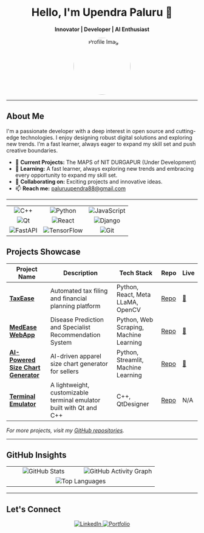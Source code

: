 <div align="center">
  <h1>Hello, I'm Upendra Paluru 👋</h1>
  <p><strong>Innovator | Developer | AI Enthusiast</strong></p>
  <img src="https://github.com/UpendrA-StaRK.png" alt="Profile Image" width="150" style="border-radius: 50%;" />
</div>

---

## About Me

I'm a passionate developer with a deep interest in open source and cutting-edge technologies. I enjoy designing robust digital solutions and exploring new trends. I’m a fast learner, always eager to expand my skill set and push creative boundaries.

- 🔭 **Current Projects:**  The MAPS of NIT DURGAPUR (Under Development) 
- 🌱 **Learning:** A fast learner, always exploring new trends and embracing every opportunity to expand my skill set.  
- 👯 **Collaborating on:** Exciting projects and innovative ideas.  
- 📫 **Reach me:** [paluruupendra88@gmail.com](mailto:paluruupendra88@gmail.com)  

---

<table align="center"> <tr> <td align="center"> <img src="https://img.shields.io/badge/C++-00599C?style=for-the-badge&logo=cplusplus&logoColor=white" alt="C++" /> </td> <td align="center"> <img src="https://img.shields.io/badge/Python-3776AB?style=for-the-badge&logo=python&logoColor=white" alt="Python" /> </td> <td align="center"> <img src="https://img.shields.io/badge/JavaScript-F7DF1E?style=for-the-badge&logo=javascript&logoColor=black" alt="JavaScript" /> </td> </tr> <tr> <td align="center"> <img src="https://img.shields.io/badge/Qt-41CD52?style=for-the-badge&logo=qt&logoColor=white" alt="Qt" /> </td> <td align="center"> <img src="https://img.shields.io/badge/React-20232A?style=for-the-badge&logo=react&logoColor=61DAFB" alt="React" /> </td> <td align="center"> <img src="https://img.shields.io/badge/Django-092E20?style=for-the-badge&logo=django&logoColor=white" alt="Django" /> </td> </tr> <tr> <td align="center"> <img src="https://img.shields.io/badge/FastAPI-009688?style=for-the-badge&logo=fastapi&logoColor=white" alt="FastAPI" /> </td> <td align="center"> <img src="https://img.shields.io/badge/TensorFlow-FF6F00?style=for-the-badge&logo=tensorflow&logoColor=white" alt="TensorFlow" /> </td> <td align="center"> <img src="https://img.shields.io/badge/Git-F05032?style=for-the-badge&logo=git&logoColor=white" alt="Git" /> </td> </tr> </table>

## Projects Showcase

| **Project Name**                           | **Description**                                                       | **Tech Stack**                                      | **Repo**                                                               | **Live**                                                       |
|-------------------------------------------|-----------------------------------------------------------------------|-----------------------------------------------------|------------------------------------------------------------------------|----------------------------------------------------------------|
| [**TaxEase**](https://github.com/UpendrA-StaRK/TaxEase) | Automated tax filing and financial planning platform | Python, React, Meta LLaMA, OpenCV         | [Repo](https://github.com/UpendrA-StaRK/TaxEase)                      | [🔗](https://taxease-ai.vercel.app/) |
| [**MedEase WebApp**](https://github.com/UpendrA-StaRK/MedEase_WebApp) | Disease Prediction and Specialist Recommendation System | Python, Web Scraping, Machine Learning | [Repo](https://github.com/UpendrA-StaRK/MedEase_WebApp) | [🔗](https://medeasewebapp-rshiqykq54d4cgj4285ahp.streamlit.app/) |
| [**AI-Powered Size Chart Generator**](https://github.com/UpendrA-StaRK/Flipkart-Grid-6.0/) | AI-driven apparel size chart generator for sellers | Python, Streamlit, Machine Learning | [Repo](https://github.com/UpendrA-StaRK/Flipkart-Grid-6.0/) | [🔗](https://upendra-stark-flipkart-grid-6-0-app-3qsoh7.streamlit.app/) |
| [**Terminal Emulator**](https://github.com/UpendrA-StaRK/Term_Emulator) | A lightweight, customizable terminal emulator built with Qt and C++ | C++, QtDesigner | [Repo](https://github.com/UpendrA-StaRK/Term_Emulator) | N/A |
  
_For more projects, visit my [GitHub repositories](https://github.com/UpendrA-StaRK)._  

---

## GitHub Insights

<div align="center">
  <table>
    <tr>
      <td align="center" width="50%">
        <img src="https://github-readme-stats.vercel.app/api?username=UpendrA-StaRK&show_icons=true&theme=dark&hide=prs,issues&bg_color=00000000" alt="GitHub Stats" />
      </td>
      <td align="center" width="50%">
        <img src="https://github-readme-activity-graph.vercel.app/graph?username=UpendrA-StaRK&theme=green&bg_color=00000000" alt="GitHub Activity Graph" />
      </td>
    </tr>
    <tr>
      <td align="center" colspan="2">
        <img src="https://github-readme-stats.vercel.app/api/top-langs/?username=UpendrA-StaRK&layout=compact&theme=dark&bg_color=00000000" alt="Top Languages" />
      </td>
    </tr>
  </table>
</div>

---

## Let's Connect

<div align="center">
  <a href="https://www.linkedin.com/in/upendra-paluru/" target="_blank">
    <img src="https://img.shields.io/badge/LinkedIn-0A66C2?style=for-the-badge&logo=linkedin&logoColor=white" alt="LinkedIn" />
  </a>
  <a href="https://upendrastark.dev" target="_blank">
    <img src="https://img.shields.io/badge/Portfolio-000000?style=for-the-badge&logo=about.me&logoColor=white" alt="Portfolio" />
  </a>
</div>
